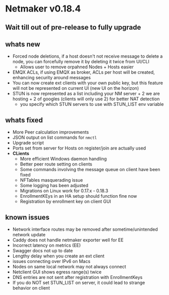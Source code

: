 # Netmaker v0.18.4

## **Wait till out of pre-release to fully upgrade**

## whats new
- Forced node deletions, if a host doesn't not receive message to delete a node, you can forcefully remove it by deleting it twice from UI/CLI  
  - Allows user to remove orpahned Nodes + Hosts easier
- EMQX ACLs, if using EMQX as broker, ACLs per host will be created, enhancing security around messages
- You can now create ext clients with your own public key, but this feature will not be represented on current UI (new UI on the horizon)
- STUN is now represented as a list including your NM server + 2 we are hosting + 2 of googles (clients will only use 2) for better NAT detection
  - you specify which STUN servers to use with STUN_LIST env variable
    
## whats fixed
- More Peer calculation improvements
- JSON output on list commands for `nmctl`
- Upgrade script
- Ports set from server for Hosts on register/join are actually used
- **CLients**
  - More efficient Windows daemon handling
  - Better peer route setting on clients
  - Some commands involving the message queue on client have been fixed
  - NFTables masquerading issue
  - Some logging has been adjusted
  - Migrations on Linux work for 0.17.x - 0.18.3
  - EnrollmentKEys in an HA setup should function fine now
  - Registration by enrollment key on client GUI

## known issues
- Network interface routes may be removed after sometime/unintended network update
- Caddy does not handle netmaker exporter well for EE
- Incorrect latency on metrics (EE)
- Swagger docs not up to date
- Lengthy delay when you create an ext client
- issues connecting over IPv6 on Macs
- Nodes on same local network may not always connect
- Netclient GUI shows egress range(s) twice
- DNS entries are not sent after registration with EnrollmentKeys
- If you do NOT set STUN_LIST on server, it could lead to strange behavior on client
